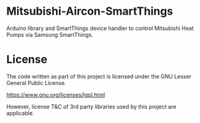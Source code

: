 # Mitsubishi-Aircon-SmartThings
Arduino library and SmartThings device handler to control Mitsubishi Heat Pumps via Samsung SmartThings.


# License
The code written as part of this project is licensed under the GNU Lesser General Public License. 

https://www.gnu.org/licenses/lgpl.html

However, license T&C of 3rd party libraries used by this project are applicable.
